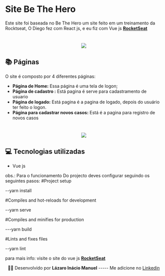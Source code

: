 # Site Be The Hero

Este site foi baseada no Be The Hero um site feito em um treinamento da Rocktseat, O Diego fez com React js, e eu fiz com Vue js **[RocketSeat](https://rocketseat.com.br/)**

 <h1 align = center>
    <img src="public/rocktseat.PNG">
</h1>

## 📚 Páginas
O site é composto por 4 diferentes páginas: 

  - **Página de Home:** Essa página é uma tela de logon;
  - **Página de cadastro :** Está pagina é serve para cadastramento de usuario  
  - **Página de logado:** Está pagina é a pagina de logado, depois do usuário ter feito o logon. 
  - **Página para cadastrar novos casos:** Está é a pagina para registro de novos casos


<h1 align = center>
    <img src="public/imagem.png">
</h1>


  ## 💻 Tecnologias utilizadas
  - Vue js

obs.: Para o funcionamento Do projecto deves configurar seguindo os seguintes pasos: 
#Project setup


--yarn install

#Compiles and hot-reloads for development


--yarn serve

#Compiles and minifies for production


---yarn build

#Lints and fixes files


--yarn lint

para mais info: visite o site do vue js  **[RocketSeat](https://br.vuejs.org/v2/guide/)**
<p align= center>
🐱‍👤 Desenvolvido por <strong>Lázaro Inácio Manuel</strong>   -----   Me adicione no <a href="https://www.linkedin.com/in/l%C3%A1zaro-in%C3%A1cio-manuel-9264971b3/"target="_blank">Linkedin</a>
</p>
